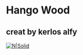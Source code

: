 # Hango Wood
## creat by kerlos alfy

[![N|Solid](https://i.ibb.co/g6nTqnG/logok.png)](https://www.facebook.com/kerlos1alfy/)









